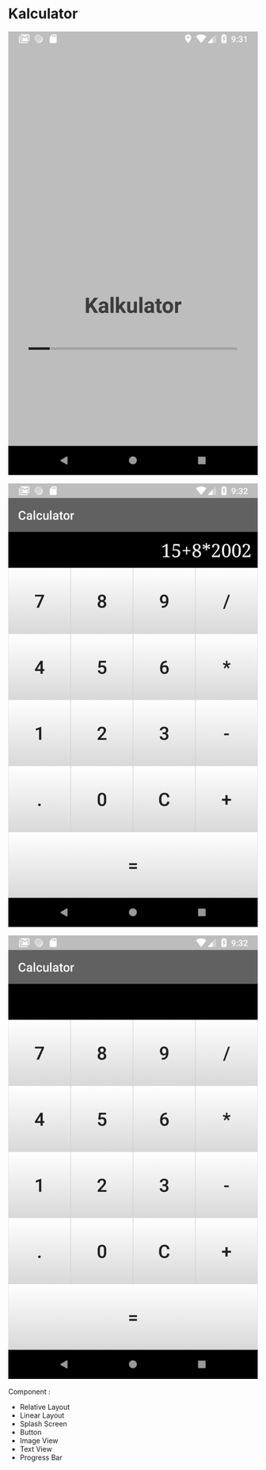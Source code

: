 # Kalculator

![screenshot](app/src/main/res/Screenshot_1543804313.png)

![screenshot](app/src/main/res/Screenshot_1543804363.png)

![screenshot](app/src/main/res/Screenshot_1543804323.png)

Component :
- Relative Layout
- Linear Layout
- Splash Screen
- Button
- Image View
- Text View
- Progress Bar

